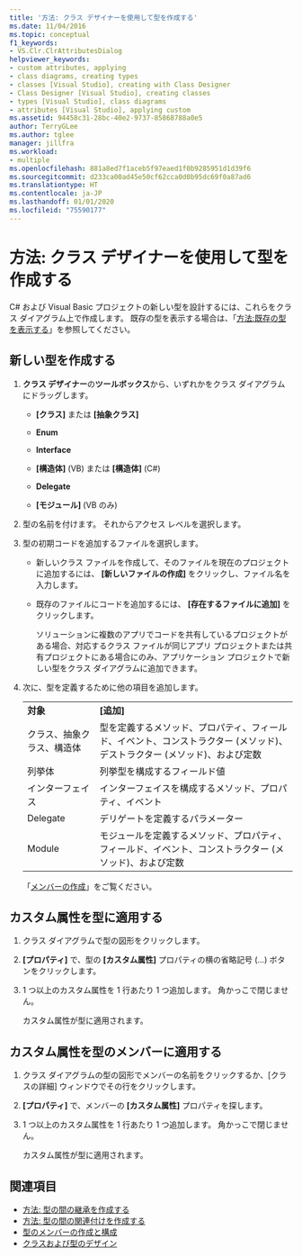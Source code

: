 ```yaml
---
title: '方法: クラス デザイナーを使用して型を作成する'
ms.date: 11/04/2016
ms.topic: conceptual
f1_keywords:
- VS.Clr.ClrAttributesDialog
helpviewer_keywords:
- custom attributes, applying
- class diagrams, creating types
- classes [Visual Studio], creating with Class Designer
- Class Designer [Visual Studio], creating classes
- types [Visual Studio], class diagrams
- attributes [Visual Studio], applying custom
ms.assetid: 94458c31-28bc-40e2-9737-85868788a0e5
author: TerryGLee
ms.author: tglee
manager: jillfra
ms.workload:
- multiple
ms.openlocfilehash: 881a8ed7f1aceb5f97eaed1f0b9285951d1d39f6
ms.sourcegitcommit: d233ca00ad45e50cf62cca0d0b95dc69f0a87ad6
ms.translationtype: HT
ms.contentlocale: ja-JP
ms.lasthandoff: 01/01/2020
ms.locfileid: "75590177"
---
```

# <a name="how-to-create-types-by-using-class-designer"></a>方法: クラス デザイナーを使用して型を作成する

C# および Visual Basic プロジェクトの新しい型を設計するには、これらをクラス ダイアグラム上で作成します。 既存の型を表示する場合は、「[方法:既存の型を表示する](how-to-view-existing-types.md)」を参照してください。

## <a name="CreateType"></a> 新しい型を作成する

1. **クラス デザイナー**の**ツールボックス**から、いずれかをクラス ダイアグラムにドラッグします。

    - **[クラス]** または **[抽象クラス]**

    - **Enum**

    - **Interface**

    - **[構造体]** (VB) または **[構造体]** (C#)

    - **Delegate**

    - **[モジュール]** (VB のみ)

2. 型の名前を付けます。 それからアクセス レベルを選択します。

3. 型の初期コードを追加するファイルを選択します。

    - 新しいクラス ファイルを作成して、そのファイルを現在のプロジェクトに追加するには、 **[新しいファイルの作成]** をクリックし、ファイル名を入力します。

    - 既存のファイルにコードを追加するには、 **[存在するファイルに追加]** をクリックします。

         ソリューションに複数のアプリでコードを共有しているプロジェクトがある場合、対応するクラス ファイルが同じアプリ プロジェクトまたは共有プロジェクトにある場合にのみ、アプリケーション プロジェクトで新しい型をクラス ダイアグラムに追加できます。

4. 次に、型を定義するために他の項目を追加します。

    |||
    |-|-|
    |**対象**|**[追加]**|
    |クラス、抽象クラス、構造体|型を定義するメソッド、プロパティ、フィールド、イベント、コンストラクター (メソッド)、デストラクター (メソッド)、および定数|
    |列挙体|列挙型を構成するフィールド値|
    |インターフェイス|インターフェイスを構成するメソッド、プロパティ、イベント|
    |Delegate|デリゲートを定義するパラメーター|
    |Module|モジュールを定義するメソッド、プロパティ、フィールド、イベント、コンストラクター (メソッド)、および定数|

     「[メンバーの作成](creating-and-configuring-type-members.md#create-members)」をご覧ください。

## <a name="CustAttributeType"></a> カスタム属性を型に適用する

1. クラス ダイアグラムで型の図形をクリックします。

2. **[プロパティ]** で、型の **[カスタム属性]** プロパティの横の省略記号 (...) ボタンをクリックします。

3. 1 つ以上のカスタム属性を 1 行あたり 1 つ追加します。 角かっこで閉じません。

   カスタム属性が型に適用されます。

## <a name="CustAttributeMember"></a> カスタム属性を型のメンバーに適用する

1. クラス ダイアグラムの型の図形でメンバーの名前をクリックするか、[クラスの詳細] ウィンドウでその行をクリックします。

2. **[プロパティ]** で、メンバーの **[カスタム属性]** プロパティを探します。

3. 1 つ以上のカスタム属性を 1 行あたり 1 つ追加します。 角かっこで閉じません。

   カスタム属性が型に適用されます。

## <a name="see-also"></a>関連項目

- [方法: 型の間の継承を作成する](how-to-create-inheritance-between-types.md)
- [方法: 型の間の関連付けを作成する](how-to-create-associations-between-types.md)
- [型のメンバーの作成と構成](creating-and-configuring-type-members.md)
- [クラスおよび型のデザイン](designing-and-viewing-classes-and-types.md)
